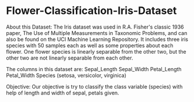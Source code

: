# Flower-Classification-Iris-Dataset
About this Dataset: The Iris dataset was used in R.A. Fisher's classic 1936 paper, The Use of Multiple Measurements in Taxonomic Problems, and can also be found on the UCI Machine Learning Repository. It includes three iris species with 50 samples each as well as some properties about each flower. One flower species is linearly separable from the other two, but the other two are not linearly separable from each other. 

The columns in this dataset are: 
  Sepal_Length 
  Sepal_Width 
  Petal_Length 
  Petal_Width 
  Species (setosa, versicolor, virginica)   
  

Objective: Our objective is try to classify the class variable (species) with help of length and width of sepal, petals given.
